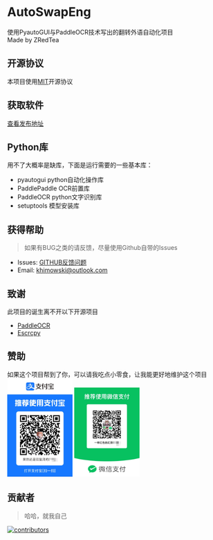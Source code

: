 # AutoSwapEng
使用PyautoGUI与PaddleOCR技术写出的翻转外语自动化项目\
Made by ZRedTea

## 开源协议

本项目使用[MIT](https://mit-license.org/)开源协议

## 获取软件

[查看发布地址](https://github.com/Khimowski/AutoSwapEng/releases)

## Python库
用不了大概率是缺库，下面是运行需要的一些基本库：
- pyautogui python自动化操作库
- PaddlePaddle OCR前置库
- PaddleOCR python文字识别库
- setuptools 模型安装库

## 获得帮助
> 如果有BUG之类的请反馈，尽量使用Github自带的Issues

- Issues: [GITHUB反馈问题](https://github.com/Khimowski/AutoSwapEng/issues)
- Email: khimowski@outlook.com

## 致谢
此项目的诞生离不开以下开源项目

- [PaddleOCR](https://github.com/PaddlePaddle/PaddleOCR)
- [Escrcpy](https://github.com/viarotel-org/escrcpy/tree/main)

## 赞助
如果这个项目帮到了你，可以请我吃点小零食，让我能更好地维护这个项目\
<img src="https://github.com/Khimowski/AutoSwapEng/blob/screenshots/Alipay.jpg" width="30%">
<img src="https://github.com/Khimowski/AutoSwapEng/blob/screenshots/Wechat.jpg" width="30%">

## 贡献者
> 哈哈，就我自己
<a href="https://github.com/Khimowski/AutoSwapEng/graphs/contributors">
  <img src="https://contrib.rocks/image?repo=Khimowski/AutoSwapEng" alt="contributors" />
</a>
